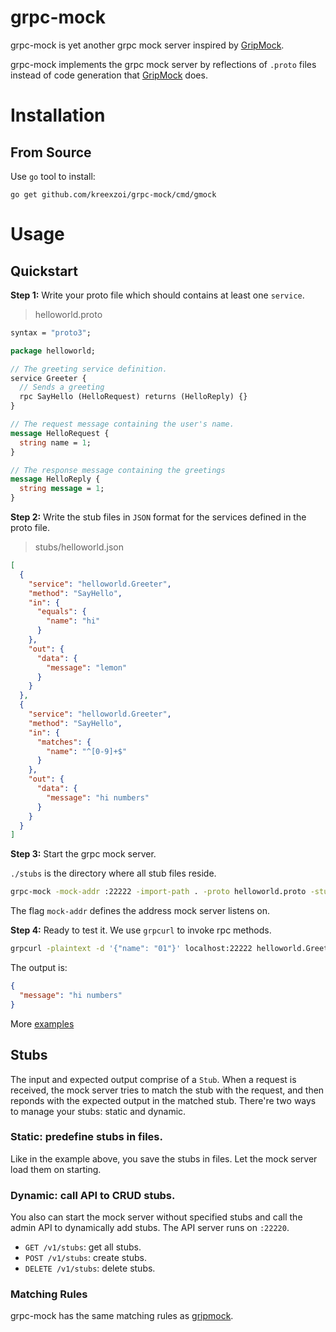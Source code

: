 # grpc-mock
grpc-mock is yet another grpc mock server inspired by [GripMock](https://github.com/tokopedia/gripmock).

grpc-mock implements the grpc mock server by reflections of `.proto` files instead of code generation that [GripMock](https://github.com/tokopedia/gripmock) does.

# Installation
## From Source
Use `go` tool to install:
```shell
go get github.com/kreexzoi/grpc-mock/cmd/gmock
```
# Usage
## Quickstart
**Step 1:** Write your proto file which should contains at least one `service`.
> helloworld.proto
```protobuf
syntax = "proto3";

package helloworld;

// The greeting service definition.
service Greeter {
  // Sends a greeting
  rpc SayHello (HelloRequest) returns (HelloReply) {}
}

// The request message containing the user's name.
message HelloRequest {
  string name = 1;
}

// The response message containing the greetings
message HelloReply {
  string message = 1;
}
```
**Step 2:** Write the stub files in `JSON` format for the services defined in the proto file.
> stubs/helloworld.json
```JSON
[
  {
    "service": "helloworld.Greeter",
    "method": "SayHello",
    "in": {
      "equals": {
        "name": "hi"
      }
    },
    "out": {
      "data": {
        "message": "lemon"
      }
    }
  },
  {
    "service": "helloworld.Greeter",
    "method": "SayHello",
    "in": {
      "matches": {
        "name": "^[0-9]+$"
      }
    },
    "out": {
      "data": {
        "message": "hi numbers"
      }
    }
  }
]
```
**Step 3:** Start the grpc mock server.

`./stubs` is the directory where all stub files reside.
```Bash
grpc-mock -mock-addr :22222 -import-path . -proto helloworld.proto -stub-dir ./stubs
```
The flag `mock-addr` defines the address mock server listens on.

**Step 4:** Ready to test it.
We use `grpcurl` to invoke rpc methods.
```Bash
grpcurl -plaintext -d '{"name": "01"}' localhost:22222 helloworld.Greeter/SayHello
```
The output is:
```JSON
{
  "message": "hi numbers"
}
```
More [examples](https://github.com/kreexzoi/grpc-mock/tree/main/examples)
## Stubs
The input and expected output comprise of a `Stub`. When a request is received, the mock server tries to match the stub with the request, and then reponds with the expected output in the matched stub. There're two ways to manage your stubs: static and dynamic.
### Static: predefine stubs in files.
Like in the example above, you save the stubs in files. Let the mock server load them on starting.
### Dynamic: call API to CRUD stubs.
You also can start the mock server without specified stubs and call the admin API to dynamically add stubs. The API server runs on `:22220`. 

- `GET /v1/stubs`: get all stubs.
- `POST /v1/stubs`: create stubs.
- `DELETE /v1/stubs`: delete stubs.

### Matching Rules
grpc-mock has the same matching rules as [gripmock](https://github.com/tokopedia/gripmock).
